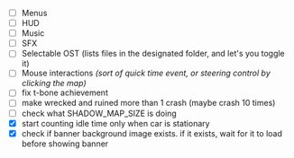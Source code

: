 - [ ] Menus
- [ ] HUD
- [ ] Music
- [ ] SFX
- [ ] Selectable OST (lists files in the designated folder, and let's you toggle it)
- [ ] Mouse interactions _(sort of quick time event, or steering control by clicking the map)_
- [ ] fix t-bone achievement
- [ ] make wrecked and ruined more than 1 crash (maybe crash 10 times)
- [ ] check what SHADOW_MAP_SIZE is doing
- [x] start counting idle time only when car is stationary
- [x] check if banner background image exists. if it exists, wait for it to load before showing banner